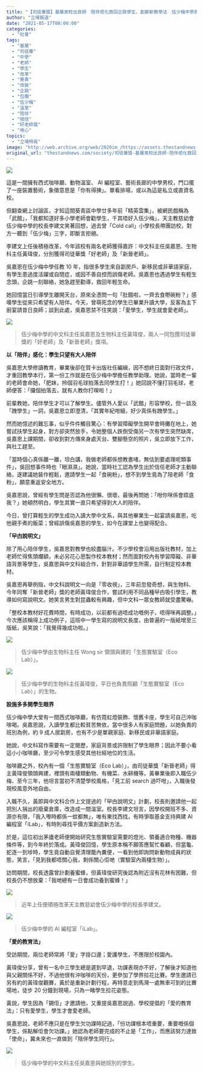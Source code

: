 ```yaml
---
title: "【司徒華獎】基層男校出良師　陪伴感化救回企跳學生、創嶄新教學法　伍少梅中學兩師獲嘉許"
author: "立場報道"
date: "2021-05-17T08:00:00"
categories:
  - "社會"
tags:
  - "基層"
  - "司徒華"
  - "中學"
  - "老師"
  - "學生"
  - "改革"
  - "葵青"
  - "改裝"
  - "企跳"
  - "包攬"
  - "伍少梅"
  - "溫室"
  - "陪伴"
  - "相信"
  - "好老師獎"
  - "用心"
topics:
  - "立場特寫"
image: "http://web.archive.org/web/2020im_/https://assets.thestandnews.com/media/photos/5-0720copy_Eztbs.png"
original_url: "thestandnews.com/society/司徒華獎-基層男校出良師-陪伴感化救回企跳學生-創嶄新教學法-伍少梅中學兩師獲嘉許"
---
```

![](http://web.archive.org/web/2020im_/https://assets.thestandnews.com/media/photos/5-0720copy_Eztbs.png)

這是一間擁有西式咖啡廳、動物溫室、 AI 編程室、藝術長廊的中學男校，門口擺了一座裝置藝術，象徵意思是「你有得揀」。單看排場，或以為這是私立或直資名校。

但翻查網上討論區，才知這間葵青區中學廿多年前「精英雲集」，被網民戲稱為「武館」，「我都知道好多小學老師會勸學生，千其唔好入伍少梅」，天主教慈幼會伍少梅中學的校長李建文笑著回想，過去曾「Cold call」小學校長帶團訪校，對方一聽到「伍少梅」三字，即斷言拒絕。

李建文上任後積極改革，今年該校有兩名老師獲得嘉許：中文科主任吳嘉恩、生物科主任黃瑋俊，分別獲得司徒華獎「好老師」及「新晉老師」。

吳嘉恩在伍少梅中學任教 10 年，指很多學生來自劏房戶、新移民或非華語家庭，有學生患過度活躍或自閉症，或因不善自控而誤傷老師。吳嘉恩也遇過學生有輕生念頭，企跳一刻聯絡，她急趕至勸導，救回年輕生命。

她回憶當日引導學生離開天台，原來全憑問一句「肚餓啦，一齊去食嘢碗粉？」感嘆學生從來只希望有人陪伴。今天，曾萌死念的學生已畢業升讀大學，反客為主下廚宴請昔日良師；談到此處，吳嘉恩禁不住笑說：「愛學生，學生就會愛老師」。

![](http://web.archive.org/web/2020im_/https://assets.thestandnews.com/media/photos/IMG_4742_IDYFi.jpg)
> 伍少梅中學的中文科主任吳嘉恩及生物科主任黃瑋俊，兩人一同包攬司徒華獎的「好老師」及「新晉老師」獎項。

**以「陪伴」感化：學生只望有大人陪伴**

吳嘉恩大學修讀教育，畢業後卻在賀卡出版社任編緝，因不想終日面對行政文件，才重回教學本行，第一份工作就是在伍少梅中學擔任教學助理。她說，當時老一輩的老師會命她，「肥妹，拎個羽毛球拍落去同學生打！」她回說不懂打羽毛球，老師便答：「攞個拍落去，就有人教你打㗎啦！」

前輩教她，陪伴學生才可以了解學生。儘管外人愛以「武館」形容學校，但一談及「跩學生」一詞，吳嘉恩立即澄清，「其實年紀咁細，好少真係有跩學生。」

然而她憶述的難忘事，似乎件件觸目驚心：有學習障礙學生開早會時攤在地上，她嘗試扶學生起身，對方卻突然放手，令她整個人跌倒受傷另一次有學生突然缺席，吳嘉恩上課期間，卻收到對方傳來身處天台、雙腳懸空的照片，吳立即放下工作，與社工趕至。

「當時個心真係離一離，坦白講，我做老師都係想教書啫，無估到要處理呢類事件」，吳回想事件時也「眼濕濕」。她說，當時社工認為學生出於信任老師才主動聯絡，遂建議她裝作輕鬆，邀請學生一起「食碗粉」，想不到學生竟為了陪老師「食粉」，願意重返安全地方。

吳嘉恩說，曾經有學生問是否認為他很懶、很壞，最後再問她：「咁你咪係會𨂽底我？」她頓然明白，學生其實一直只希望得到大人的陪伴。

今日，曾打算輕生的學生成功入讀大學中文系，與其他畢業生一起宴請吳嘉恩，吃他親手煮的飯菜；曾經誤傷吳嘉恩的學生，如今在課堂上也變得配合。

**「曱甴說明文」**

除了用心陪伴學生，吳嘉恩對教學也絞盡腦汁。不少學校會沿用出版社教材，加上老師忙得焦頭爛額，未必另花心思製作校本教材；然而面對校內有學習障礙、非華語背景等學生，吳嘉思與中文科組合作，針對非華語學生所需，自行制定校本教材。

吳嘉恩再舉例指，中文科說明文一向是「零收視」，三年前忽發奇想，與生物科、今年同奪「新晉老師」獎的老師黃瑋俊合作，嘗試利用不同品種曱甴吸引學生，教導如何寫說明文。她笑言男生對昆蟲較有興趣，但中文科一眾女教師就受盡驚嚇。

「整校本教材好花費時間，有時成功，以前都有過唔成功嘅例子，唔得咪再調整。」今次應該稱得上成功例子，這班中一學生寫的說明文長度，由普遍的一版紙增至三版紙，吳笑說：「我覺得幾成功啦。」

![](http://web.archive.org/web/2020im_/https://assets.thestandnews.com/media/photos/IMG_4751_XfD6K.jpg)
> 伍少梅中學由生物科主任 Wong sir 領頭與建的「生態實驗室（Eco Lab）」。

![](http://web.archive.org/web/2020im_/https://assets.thestandnews.com/media/photos/IMG_4776_VPLau.jpg)
> 伍少梅中學的生物科主任黃瑋俊，平日也負責照顧「生態實驗室（Eco Lab）」的生物。

**設施多多開學生眼界**

伍少梅中學大堂有一間西式咖啡廳，有仿霓虹燈裝飾、懷舊卡座，學生可自己沖咖啡喝。吳嘉恩說，入讀學生都比較貧苦無依，當中很多人有家庭問題，以她負責的班別為例，約 9 成人居劏房，也有不少是單親家庭、新移民或非華語家庭。

她說，中文科寫作需要有一定閱歷，家庭背景或許限制了學生眼界；因此不要小看這小小咖啡廳，至少可令學生感受其他社經地位的生活。

咖啡廳之外，校內有一個「生態實驗室（Eco Lab）」，由司徒華獎「新晉老師」得主黃瑋俊領頭興建，裡頭有兩棲類動物、有機菜、水耕機等。黃畢業後即入職伍少梅、至今三年，他坦言當初不清楚學校風格，「見工前 search 過吓咁」，入職後發現校風意外地自由。

入職不久，黃即與中文科合作上文提過的「曱甴說明文」計劃，校長則邀請他一起把別人捐出的廢棄倉庫，改造成一間溫室。校長李建文坦言，因學校開班不多、資源亦有限，「我入嚟時都係一蚊都無」，唯有東找西找，有時爭取基金支持興建 AI 編程室「iLab」，有時則尋找平價方案創造新方法。

於是，這位初出茅廬老師便開始研究生態實驗室需要的燈光、領養適合物種、機器條件等，到今年終於落成。黃瑋俊回憶，學生原本稱不願答應幫忙看顧，但當龜、蛇逐一到埗時，學生竟自動自覺清理籠內糞便，一看到他即詢問新動物成員的狀態，笑言，「見到我都唔關心我，剩係關心佢哋（實驗室內兩棲生物）」。

訪問期間，校長透露曾計劃養蜜蜂，但黃瑋俊研究後認為附近沒有花林有困難，但校長仍不想放棄：「我哋總有一日會成功養到蜜蜂！」

![](http://web.archive.org/web/2020im_/https://assets.thestandnews.com/media/photos/IMG_4782_8U6pP.jpg)
> 近年上任便積極改革天主教慈幼會伍少梅中學的校長李建文。

![](http://web.archive.org/web/2020im_/https://assets.thestandnews.com/media/photos/IMG_4790_2chn7.jpg)
> 伍少梅中學的 AI 編程室「iLab」。

**「愛的教育法」**

受訪期間，兩位老師常將「愛」字掛口邊；愛護學生，不應限於校園內。

黃瑋俊分享，曾有一名中三學生總是遲到早退，功課表現亦不好，了解後才知道他與父親關係不好，不過他很有沖咖啡的天份，更參加了學界拉花比賽。學生邀請已另有約的黃瑋俊觀賽，黃於是重新計劃行程，再特意走到馬灣一處無車可到的比賽場地，徒步 20 分鐘到現場，只為一睹學生拉花姿態。

黃說，學生因為「錫佢」才邀請他，又重提吳嘉恩說過、學校提倡的「愛的教育法」：只有愛學生，學生才會愛老師。

吳嘉恩說，老師不應只是在學生欠功課時記過，「份功課根本唔重要，重要嘅係個學生，係點解佢會欠功課。」她認為老師要完成的不止是「工作」，而應該努力達致「使命」，冀未來也一直做到「陪伴學生同行」。

![](http://web.archive.org/web/2020im_/https://assets.thestandnews.com/media/photos/IMG_4726_28BFP.jpg)
> 伍少梅中學的中文科主任吳嘉恩與她班別的學生。